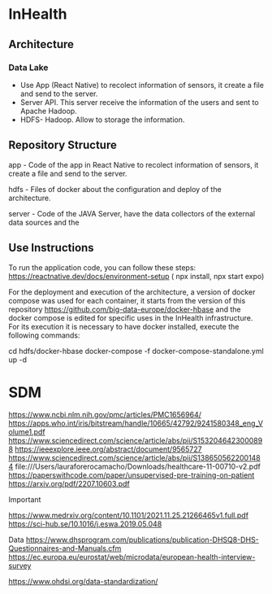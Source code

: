 

# InHealth

## Architecture

### Data Lake

- Use App (React Native) to recolect information of sensors, it create a file and send to the server.
- Server API. This server receive the information of the users and sent to Apache Hadoop.
- HDFS- Hadoop. Allow to storage the information.


## Repository Structure

app - Code of the app in React Native to recolect information of sensors, it create a file and send to the server.

hdfs - Files of docker about the configuration and deploy of the architecture.

server - Code of the JAVA Server, have the data collectors of the external data sources and the 


## Use Instructions

To run the application code, you can follow these steps: https://reactnative.dev/docs/environment-setup
( npx install, npx start expo)

For the deployment and execution of the architecture, a version of docker compose was used for each container, it starts from the version of this repository https://github.com/big-data-europe/docker-hbase and the docker compose is edited for specific uses in the InHealth infrastructure. For its execution it is necessary to have docker installed, execute the following commands:

cd hdfs/docker-hbase
docker-compose -f docker-compose-standalone.yml up -d


# SDM

https://www.ncbi.nlm.nih.gov/pmc/articles/PMC1656964/
https://apps.who.int/iris/bitstream/handle/10665/42792/9241580348_eng_Volume1.pdf
https://www.sciencedirect.com/science/article/abs/pii/S1532046423000898
https://ieeexplore.ieee.org/abstract/document/9565727
https://www.sciencedirect.com/science/article/abs/pii/S1386505622001484
file:///Users/lauraforerocamacho/Downloads/healthcare-11-00710-v2.pdf
https://paperswithcode.com/paper/unsupervised-pre-training-on-patient
https://arxiv.org/pdf/2207.10603.pdf


Important

https://www.medrxiv.org/content/10.1101/2021.11.25.21266465v1.full.pdf
https://sci-hub.se/10.1016/j.eswa.2019.05.048


Data
https://www.dhsprogram.com/publications/publication-DHSQ8-DHS-Questionnaires-and-Manuals.cfm
https://ec.europa.eu/eurostat/web/microdata/european-health-interview-survey


https://www.ohdsi.org/data-standardization/



